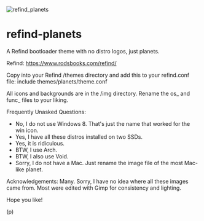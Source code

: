 ![refind_planets](https://user-images.githubusercontent.com/73159111/116034150-aead8c80-a617-11eb-98cd-d8bb63717b43.jpg)
# refind-planets

A Refind bootloader theme with no distro logos, just planets.

Refind: https://www.rodsbooks.com/refind/

Copy into your Refind /themes directory and add this to your refind.conf file: include themes/planets/theme.conf

All icons and backgrounds are in the /img directory. Rename the os_ and func_ files to your liking.

Frequently Unasked Questions:
* No, I do not use Windows 8. That's just the name that worked for the win icon.
* Yes, I have all these distros installed on two SSDs.
* Yes, it is ridiculous.
* BTW, I use Arch.
* BTW, I also use Void.
* Sorry, I do not have a Mac. Just rename the image file of the most Mac-like planet.

Acknowledgements:
Many. Sorry, I have no idea where all these images came from. Most were edited with Gimp for consistency and lighting.

Hope you like!

(p)
